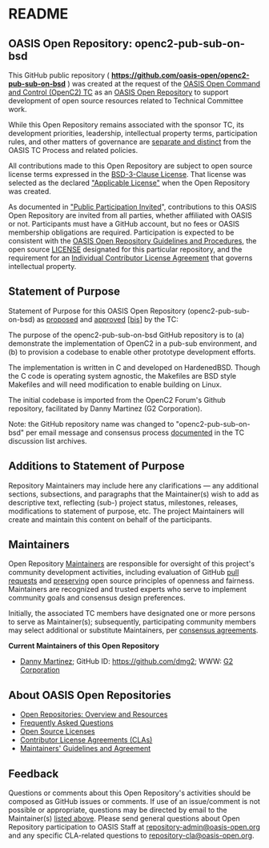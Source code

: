 <div>
<h1>README</h1>

<div>
<h2><a id="readme-general">OASIS Open Repository: openc2-pub-sub-on-bsd</a></h2>

<p>This GitHub public repository ( <b><a href="https://github.com/oasis-open/openc2-pub-sub-on-bsd">https://github.com/oasis-open/openc2-pub-sub-on-bsd</a></b> ) was created at the request of the <a href="https://www.oasis-open.org/committees/openc2/">OASIS Open Command and Control (OpenC2) TC</a> as an <a href="https://www.oasis-open.org/resources/open-repositories/">OASIS Open Repository</a> to support development of open source resources related to Technical Committee work.</p>

<p>While this Open Repository remains associated with the sponsor TC, its development priorities, leadership, intellectual property terms, participation rules, and other matters of governance are <a href="https://github.com/oasis-open/openc2-pub-sub-on-bsd/blob/master/CONTRIBUTING.md#governance-distinct-from-oasis-tc-process">separate and distinct</a> from the OASIS TC Process and related policies.</p>

<p>All contributions made to this Open Repository are subject to open source license terms expressed in the <a href="https://www.oasis-open.org/sites/www.oasis-open.org/files/BSD-3-Clause.txt">BSD-3-Clause License</a>.  That license was selected as the declared <a href="https://www.oasis-open.org/resources/open-repositories/licenses">"Applicable License"</a> when the Open Repository was created.</p>

<p>As documented in <a href="https://github.com/oasis-open/openc2-pub-sub-on-bsd/blob/master/CONTRIBUTING.md#public-participation-invited">"Public Participation Invited</a>", contributions to this OASIS Open Repository are invited from all parties, whether affiliated with OASIS or not.  Participants must have a GitHub account, but no fees or OASIS membership obligations are required.  Participation is expected to be consistent with the <a href="https://www.oasis-open.org/policies-guidelines/open-repositories">OASIS Open Repository Guidelines and Procedures</a>, the open source <a href="https://github.com/oasis-open/openc2-pub-sub-on-bsd/blob/master/LICENSE">LICENSE</a> designated for this particular repository, and the requirement for an <a href="https://www.oasis-open.org/resources/open-repositories/cla/individual-cla">Individual Contributor License Agreement</a> that governs intellectual property.</p>

</div>

<div>
<h2><a id="purposeStatement">Statement of Purpose</a></h2>

<p>Statement of Purpose for this OASIS Open Repository (openc2-pub-sub-on-bsd) as <a href="https://drive.google.com/open?id=0B-FunCZrr-vtZm00em9YTUh3dlk">proposed</a> and <a href="https://www.oasis-open.org/committees/ballot.php?id=3115">approved</a> [<a href="https://issues.oasis-open.org/browse/TCADMIN-2758">bis</a>] by the TC:</p>

<p>The purpose of the openc2-pub-sub-on-bsd GitHub repository is to (a) demonstrate the implementation of OpenC2 in a pub-sub environment, and (b) to provision a codebase to enable other prototype development efforts.</p>

<p>The implementation is written in C and developed on HardenedBSD. Though the C code is operating system agnostic, the Makefiles are BSD style Makefiles and will need modification to enable building on Linux.</p>

<p>The initial codebase is imported from the OpenC2 Forum's Github repository, facilitated by Danny Martinez (G2 Corporation).</p>

<p>Note: the GitHub repository name was changed to "openc2-pub-sub-on-bsd" per email message and consensus process <a href="https://lists.oasis-open.org/archives/openc2/201708/msg00058.html">documented</a> in the TC discussion list archives.</p>


</div>

<div><h2><a id="purposeClarifications">Additions to Statement of Purpose</a></h2>

<p>Repository Maintainers may include here any clarifications &mdash; any additional sections, subsections, and paragraphs that the Maintainer(s) wish to add as descriptive text, reflecting (sub-) project status, milestones, releases, modifications to statement of purpose, etc.  The project Maintainers will create and maintain this content on behalf of the participants.</p>
</div>

<div>
<h2><a id="maintainers">Maintainers</a></h2>

<p>Open Repository <a href="https://www.oasis-open.org/resources/open-repositories/maintainers-guide">Maintainers</a> are responsible for oversight of this project's community development activities, including evaluation of GitHub <a href="https://github.com/oasis-open/openc2-pub-sub-on-bsd/blob/master/CONTRIBUTING.md#fork-and-pull-collaboration-model">pull requests</a> and <a href="https://www.oasis-open.org/policies-guidelines/open-repositories#repositoryManagement">preserving</a> open source principles of openness and fairness. Maintainers are recognized and trusted experts who serve to implement community goals and consensus design preferences.</p>

<p>Initially, the associated TC members have designated one or more persons to serve as Maintainer(s); subsequently, participating community members may select additional or substitute Maintainers, per <a href="https://www.oasis-open.org/resources/open-repositories/maintainers-guide#additionalMaintainers">consensus agreements</a>.</p>

<p><b><a id="currentMaintainers">Current Maintainers of this Open Repository</a></b></p>

<ul>
<li><a href="mailto:danny.martinez@g2-inc.com">Danny Martinez</a>; GitHub ID: <a href="https://github.com/dmg2">https://github.com/dmg2</a>; WWW: <a href="http://www.g2-inc.com/">G2 Corporation</a></li>
<!--
Danny Martinez https://github.com/dmg2 danny.martinez@g2-inc.com
Danny Martinez <danny.martinez@g2-inc.com> -->
<!-- <li><a href="mailto:luc.boutier@fastconnect.fr">Luc Boutier</a>; GitHub ID: <a href="https://github.com/lucboutier/">https://github.com/lucboutier/</a>; WWW: <a href="http://www.fastconnect.fr/">FastConnect SAS</a></li> -->
</ul>

</div>

<div><h2><a id="aboutOpenRepos">About OASIS Open Repositories</a></h2>

<p><ul>
<li><a href="https://www.oasis-open.org/resources/open-repositories/">Open Repositories: Overview and Resources</a></li>
<li><a href="https://www.oasis-open.org/resources/open-repositories/faq">Frequently Asked Questions</a></li>
<li><a href="https://www.oasis-open.org/resources/open-repositories/licenses">Open Source Licenses</a></li>
<li><a href="https://www.oasis-open.org/resources/open-repositories/cla">Contributor License Agreements (CLAs)</a></li>
<li><a href="https://www.oasis-open.org/resources/open-repositories/maintainers-guide">Maintainers' Guidelines and Agreement</a></li>
</ul></p>

</div>

<div><h2><a id="feedback">Feedback</a></h2>

<p>Questions or comments about this Open Repository's activities should be composed as GitHub issues or comments. If use of an issue/comment is not possible or appropriate, questions may be directed by email to the Maintainer(s) <a href="#currentMaintainers">listed above</a>.  Please send general questions about Open Repository participation to OASIS Staff at <a href="mailto:repository-admin@oasis-open.org">repository-admin@oasis-open.org</a> and any specific CLA-related questions to <a href="mailto:repository-cla@oasis-open.org">repository-cla@oasis-open.org</a>.</p>

</div></div>
